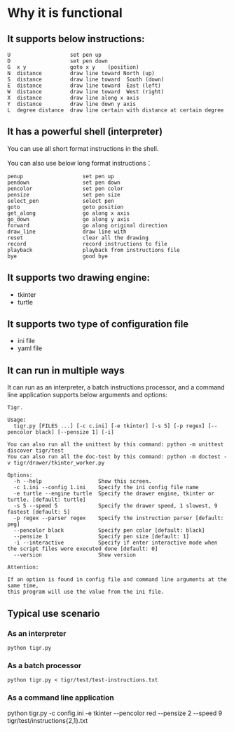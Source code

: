 # Why it is functional

## It supports below instructions:

    U                   set pen up
    D                   set pen down
    G  x y              goto x y    (position)
    N  distance         draw line toward North (up)
    S  distance         draw line toward  South (down)
    E  distance         draw line toward  East (left)
    W  distance         draw line toward  West (right)
    X  distance         draw line along x axis 
    Y  distance         draw line down y axis 
    L  degree distance  draw line certain with distance at certain degree

## It has a powerful shell (interpreter)

You can use all short format instructions in the shell.

You can also use below long format instructions：

    penup                   set pen up
    pendown                 set pen down
    pencolor                set pen color
    pensize                 set pen size
    select_pen              select pen
    goto                    goto position
    get_along               go along x axis
    go_down                 go along y axis
    forward                 go along original direction
    draw_line               draw line with 
    reset                   clear all the drawing
    record                  record instructions to file
    playback                playback from instructions file
    bye                     good bye
    

## It supports two drawing engine:

- tkinter
- turtle

## It supports two type of configuration file

- ini file
- yaml file 

## It can run in multiple ways 

It can run as an interpreter, a batch instructions processor, and a command line application supports 
below arguments and options:

    Tigr.
    
    Usage:
      tigr.py [FILES ...] [-c c.ini] [-e tkinter] [-s 5] [-p regex] [--pencolor black] [--pensize 1] [-i]
    
    You can also run all the unittest by this command: python -m unittest discover tigr/test
    You can also run all the doc-test by this command: python -m doctest -v tigr/drawer/tkinter_worker.py
    
    Options:
      -h --help                  Show this screen.
      -c 1.ini --config 1.ini    Specify the ini config file name
      -e turtle --engine turtle  Specify the drawer engine, tkinter or turtle. [default: turtle]
      -s 5 --speed 5             Specify the drawer speed, 1 slowest, 9 fastest [default: 5]
      -p regex --parser regex    Specify the instruction parser [default: peg]
      --pencolor black           Specify pen color [default: black]
      --pensize 1                Specify pen size [default: 1]
      -i --interactive           Specify if enter interactive mode when the script files were executed done [default: 0]
      --version                  Show version
    
    Attention:
    
    If an option is found in config file and command line arguments at the same time,
    this program will use the value from the ini file.

## Typical use scenario

### As an interpreter

    python tigr.py 
    
### As a batch processor
    
    python tigr.py < tigr/test/test-instructions.txt
    
### As a command line application

   python tigr.py -c config.ini -e tkinter --pencolor red --pensize 2 --speed 9 tigr/test/instructions{2,1}.txt
